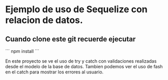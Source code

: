 # Ejemplo de uso de Sequelize con relacion de datos. 

## Cuando clone este git recuerde ejecutar

´´´
npm install
´´´

En este proyecto se ve el uso de try y catch con validaciones realizadas desde el modelo de la base de datos.
Tambien podemos ver el uso de fash en el catch para mostrar los errores al usuario. 